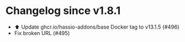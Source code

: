 # Changelog since v1.8.1
- ⬆️ Update ghcr.io/hassio-addons/base Docker tag to v13.1.5 (#496) 
- Fix broken URL (#495) 

